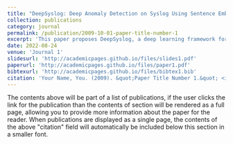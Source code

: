 ```yaml
---
title: "DeepSyslog: Deep Anomaly Detection on Syslog Using Sentence Embedding and Metadata,"
collection: publications
category: journal
permalink: /publication/2009-10-01-paper-title-number-1
excerpt: 'This paper proposes DeepSyslog, a deep learning framework for syslog anomaly detection leveraging sentence embedding and metadata correlation. (CCF-A, JCR Q1, IF=7.231)'
date: 2022-08-24
venue: 'Journal 1'
slidesurl: 'http://academicpages.github.io/files/slides1.pdf'
paperurl: 'http://academicpages.github.io/files/paper1.pdf'
bibtexurl: 'http://academicpages.github.io/files/bibtex1.bib'
citation: 'Your Name, You. (2009). &quot;Paper Title Number 1.&quot; <i>Journal 1</i>. 1(1).'
---
```

The contents above will be part of a list of publications, if the user clicks the link for the publication than the contents of section will be rendered as a full page, allowing you to provide more information about the paper for the reader. When publications are displayed as a single page, the contents of the above "citation" field will automatically be included below this section in a smaller font.
